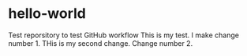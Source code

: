 # hello-world
Test reporsitory to test GitHub workflow
This is my test. I make change number 1.
THis is my second change. Change number 2.

